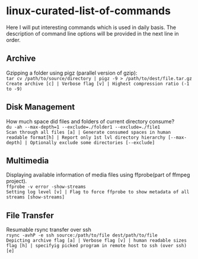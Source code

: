 # linux-curated-list-of-commands
Here I will put interesting commands which is used in daily basis.
The description of command line options will be provided in the next line in order.

## Archive
Gzipping a folder using pigz (parallel version of gzip):     
`tar cv /path/to/source/directory | pigz -9 > /path/to/dest/file.tar.gz`     
`Create archive [c] | Verbose flag [v] | Highest compression ratio (-1 to -9)`    


## Disk Management
How much space did files and folders of current directory consume?   
`du -ah --max-depth=1 --exclude=./folder1 --exclude=./file1`    
`Scan through all files [a] | Generate consumed spaces in human readable format[h] | Report only 1st lvl directory hierarchy [--max-depth] | Optionally exclude some directories [--exclude]`    


## Multimedia
Displaying available information of media files using ffprobe(part of ffmpeg project).     
`ffprobe -v error -show-streams`     
`Setting log level [v] | Flag to force ffprobe to show metadata of all streams [show-streams]`     


## File Transfer
Resumable rsync transfer over ssh     
`rsync -avhP -e ssh source:/path/to/file dest/path/to/file`         
`Depicting archive flag [a] | Verbose flag [v] | human readable sizes flag [h] | specifyig picked program in remote host to ssh (over ssh) [e]`     


